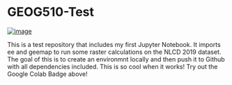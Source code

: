 # GEOG510-Test
[![image](https://colab.research.google.com/assets/colab-badge.svg)](https://colab.research.google.com/github/ZachDorm/GEOG510-Test/blob/main/newGEEnotebook.ipynb)

This is a test repository that includes my first Jupyter Notebook. It imports ee and geemap to run some raster calculations on the NLCD 2019 dataset.
The goal of this is to create an environmnt locally and then push it to Github with all dependencies included. This is so cool when it works!
Try out the Google Colab Badge above!